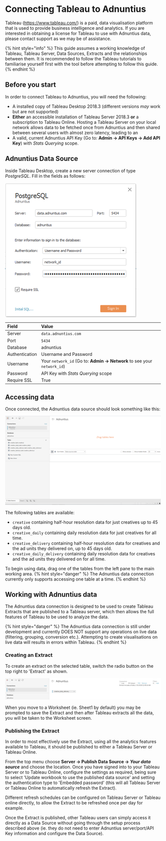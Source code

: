 # Connecting Tableau to Adnuntius

Tableau (https://www.tableau.com/) is a paid, data visualisation platform that is used to provide business intelligence and analytics.  If you are interested in obtaining a license for Tableau to use with Adnuntius data, please contact support as we may be of assistance.

{% hint style="info" %} This guide assumes a working knowledge of Tableau, Tableau Server, Data Sources, Extracts and the relationships between them. It is recommended to follow the Tableau tutorials to familiarise yourself first with the tool before attempting to follow this guide. {% endhint %}

## Before you start
In order to connect Tableau to Adnuntius, you will need the following:
* A installed copy of Tableau Desktop 2018.3 \(different versions _may_ work but are not supported\)
* **Either** an accessible installation of Tableau Server 2018.3 **or** a subscription to Tableau Online. Hosting a Tableau Server on your local network allows data to be fetched once from Adnuntius and then shared between several users with almost zero latency, leading to an
* A valid, current Adnuntius API Key \(Go to: **Admin -> API Keys -> Add API Key**\) with _Stats Querying_ scope.

## Adnuntius Data Source
Inside Tableau Desktop, create a new server connection of type _PostgreSQL_. Fill in the fields as follows:

![](../.gitbook/assets/TableauConnect.png) 

| Field  | Value |
| :--- | :--- |
| Server | `data.adnuntius.com` |
| Port | `5434` |
| Database | adnuntius |
| Authentication | Username and Password |
| Username | Your `network_id` \(Go to: **Admin -> Network** to see your `network_id`\) |
| Password | API Key with _Stats Querying_ scope |
| Require SSL | True

## Accessing data
Once connected, the Adnuntius data source should look something like this:

![](../.gitbook/assets/TableauAdnuntius.png) 

The following tables are available:
* `creative` containing half-hour resolution data for just creatives up to 45 days old.
* `creative_daily` containing daily resolution data for just creatives for all time.
* `creative_delivery` containing half-hour resolution data for creatives and the ad units they delivered on, up to 45 days old.
* `creative_daily_delivery` containing daily resolution data for creatives and the ad units they delivered on for all time.

To begin using data, drag one of the tables from the left pane to the main working area.
{% hint style="danger" %} The Adnuntius data connection currently only supports accessing one table at a time. {% endhint %}

## Working with Adnuntius data
The Adnuntius data connection is designed to be used to create Tableau Extracts that are published to a Tableau server, which then allows the full features of Tableau to be used to analyze the data.

{% hint style="danger" %} The Adnuntius data connection is still under development and currently DOES NOT support any operations on live data \(filtering, grouping, conversion etc.\). Attempting to create visualisations on live data will results in errors within Tableau. {% endhint %}

### Creating an Extract
To create an extract on the selected table, switch the radio button on the top right to 'Extract' as shown.

![](../.gitbook/assets/TableauExtract.png) 

When you move to a Worksheet \(ie. Sheet1 by default\) you may be prompted to save the Extract and then after Tableau extracts all the data, you will be taken to the Worksheet screen.

### Publishing the Extract
In order to most effectively use the Extract, using all the analytics features available to Tableau, it should be published to either a Tableau Server or Tableau Online.

From the top menu choose **Server -> Publish Data Source -> _Your data source_** and choose the location.  Once you have signed into to your Tableau Server or to Tableau Online, configure the settings as required, being sure to select 'Update workbook to use the published data source' and setting the authentication type to 'Embedded password' \(this will all Tableau Server or Tableau Online to automatically refresh the Extract\).

Different refresh schedules can be configured on Tableau Server or Tableau online directly, to allow the Extract to be refreshed once per day for example.

Once the Extract is published, other Tableau users can simply access it directly as a Data Source without going through the setup process described above \(ie. they do not need to enter Adnuntius server/port/API Key information and configure the Data Source).